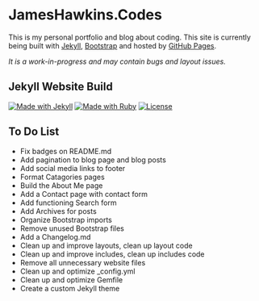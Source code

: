# JamesHawkins.Codes

This is my personal portfolio and blog about coding. This site is currently being built with [Jekyll](https://jekyllrb.com), [Bootstrap](https://getbootstrap.com/) and hosted by [GitHub Pages](https://pages.github.com).

_It is a work-in-progress and may contain bugs and layout issues._

## Jekyll Website Build

[![Made with Jekyll](https://img.shields.io/badge/Jekyll-4.3.2-blue?logo=jekyll&logoColor=white)](https://jekyllrb.com)
[![Made with Ruby](https://img.shields.io/badge/Ruby->=3.2.2-blue?logo=ruby&logoColor=white)](https://ruby-lang.org)
[![License](https://img.shields.io/badge/License-MIT-blue)](#license)

## To Do List

- Fix badges on README.md
- Add pagination to blog page and blog posts
- Add social media links to footer
- Format Catagories pages
- Build the About Me page
- Add a Contact page with contact form
- Add functioning Search form
- Add Archives for posts
- Organize Bootstrap imports
- Remove unused Bootstrap files
- Add a Changelog.md
- Clean up and improve layouts, clean up layout code
- Clean up and improve includes, clean up includes code
- Remove all unnecessary website files
- Clean up and optimize \_config.yml
- Clean up and optimize Gemfile
- Create a custom Jekyll theme
